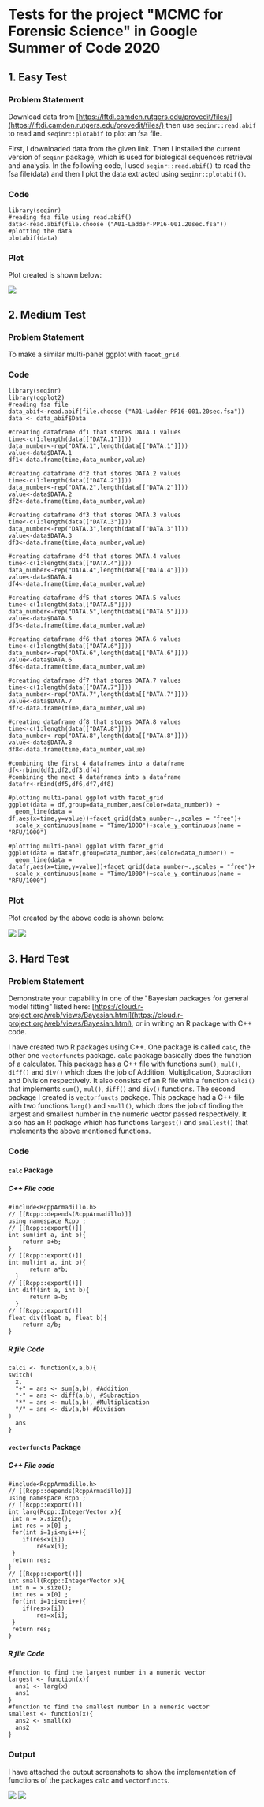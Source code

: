 # Tests for the project "MCMC for Forensic Science" in Google Summer of Code 2020

## 1. Easy Test

### Problem Statement

Download data from [https://lftdi.camden.rutgers.edu/provedit/files/](https://lftdi.camden.rutgers.edu/provedit/files/) then use `seqinr::read.abif` to read and `seqinr::plotabif` to plot an fsa file.

First, I downloaded data from the given link. Then I installed the current version of `seqinr` package, which is used for biological sequences retrieval and analysis. In the following code, I used `seqinr::read.abif()` to read the fsa file(data) and then I plot the data extracted using `seqinr::plotabif()`.

### Code

```
library(seqinr)
#reading fsa file using read.abif()
data<-read.abif(file.choose ("A01-Ladder-PP16-001.20sec.fsa"))
#plotting the data
plotabif(data)
```
### Plot

Plot created is shown below:

![](Easy_Test/easytest_output.png)

## 2. Medium Test

### Problem Statement

To make a similar multi-panel ggplot with `facet_grid`.

### Code

```
library(seqinr)
library(ggplot2)
#reading fsa file
data_abif<-read.abif(file.choose ("A01-Ladder-PP16-001.20sec.fsa"))
data <- data_abif$Data

#creating dataframe df1 that stores DATA.1 values
time<-c(1:length(data[["DATA.1"]]))
data_number<-rep("DATA.1",length(data[["DATA.1"]]))
value<-data$DATA.1
df1<-data.frame(time,data_number,value)

#creating dataframe df2 that stores DATA.2 values
time<-c(1:length(data[["DATA.2"]]))
data_number<-rep("DATA.2",length(data[["DATA.2"]]))
value<-data$DATA.2
df2<-data.frame(time,data_number,value)

#creating dataframe df3 that stores DATA.3 values
time<-c(1:length(data[["DATA.3"]]))
data_number<-rep("DATA.3",length(data[["DATA.3"]]))
value<-data$DATA.3
df3<-data.frame(time,data_number,value)

#creating dataframe df4 that stores DATA.4 values
time<-c(1:length(data[["DATA.4"]]))
data_number<-rep("DATA.4",length(data[["DATA.4"]]))
value<-data$DATA.4
df4<-data.frame(time,data_number,value)

#creating dataframe df5 that stores DATA.5 values
time<-c(1:length(data[["DATA.5"]]))
data_number<-rep("DATA.5",length(data[["DATA.5"]]))
value<-data$DATA.5
df5<-data.frame(time,data_number,value)

#creating dataframe df6 that stores DATA.6 values
time<-c(1:length(data[["DATA.6"]]))
data_number<-rep("DATA.6",length(data[["DATA.6"]]))
value<-data$DATA.6
df6<-data.frame(time,data_number,value)

#creating dataframe df7 that stores DATA.7 values
time<-c(1:length(data[["DATA.7"]]))
data_number<-rep("DATA.7",length(data[["DATA.7"]]))
value<-data$DATA.7
df7<-data.frame(time,data_number,value)

#creating dataframe df8 that stores DATA.8 values
time<-c(1:length(data[["DATA.8"]]))
data_number<-rep("DATA.8",length(data[["DATA.8"]]))
value<-data$DATA.8
df8<-data.frame(time,data_number,value)

#combining the first 4 dataframes into a dataframe
df<-rbind(df1,df2,df3,df4)
#combining the next 4 dataframes into a dataframe
datafr<-rbind(df5,df6,df7,df8)

#plotting multi-panel ggplot with facet_grid
ggplot(data = df,group=data_number,aes(color=data_number)) +
  geom_line(data = df,aes(x=time,y=value))+facet_grid(data_number~.,scales = "free")+
  scale_x_continuous(name = "Time/1000")+scale_y_continuous(name = "RFU/1000")

#plotting multi-panel ggplot with facet_grid
ggplot(data = datafr,group=data_number,aes(color=data_number)) +
  geom_line(data = datafr,aes(x=time,y=value))+facet_grid(data_number~.,scales = "free")+
  scale_x_continuous(name = "Time/1000")+scale_y_continuous(name = "RFU/1000")
```
### Plot

Plot created by the above code is shown below:

![](Medium_Test/Output_plots/mediumtest_output01.png)
![](Medium_Test/Output_plots/mediumtest_output02.png)

## 3. Hard Test

### Problem Statement

Demonstrate your capability in one of the "Bayesian packages for general model fitting" listed here: [https://cloud.r-project.org/web/views/Bayesian.html](https://cloud.r-project.org/web/views/Bayesian.html), or in writing an R package with C++ code.

I have created two R packages using C++. One package is called `calc`, the other one `vectorfuncts` package. `calc` package basically does the function of a calculator. This package has a C++ file with functions `sum()`, `mul()`, `diff()` and `div()` which does the job of Addition, Multiplication, Subraction and Division respectively. It also consists of an R file with a function `calci()` that implements `sum()`, `mul()`, `diff()` and `div()` functions.
The second package I created is `vectorfuncts` package. This package had a C++ file with two functions `larg()` and `small()`, which does the job of finding the largest and smallest number in the numeric vector passed respectively. It also has an R package which has functions `largest()` and `smallest()` that implements the above mentioned functions.

### Code

#### `calc` Package

##### C++ File code
```
#include<RcppArmadillo.h>
// [[Rcpp::depends(RcppArmadillo)]]
using namespace Rcpp ;
// [[Rcpp::export()]]
int sum(int a, int b){
    return a+b;
}
// [[Rcpp::export()]] 
int mul(int a, int b){
      return a*b;
  }
// [[Rcpp::export()]]
int diff(int a, int b){
      return a-b;
  }
// [[Rcpp::export()]]
float div(float a, float b){
    return a/b;
}
```
##### R file Code
```
calci <- function(x,a,b){
switch(
  x,
  "+" = ans <- sum(a,b), #Addition
  "-" = ans <- diff(a,b), #Subraction
  "*" = ans <- mul(a,b), #Multiplication
  "/" = ans <- div(a,b) #Division
)
  ans
}
```

#### `vectorfuncts` Package

##### C++ File code
```
#include<RcppArmadillo.h>
// [[Rcpp::depends(RcppArmadillo)]]
using namespace Rcpp ;
// [[Rcpp::export()]]
int larg(Rcpp::IntegerVector x){
 int n = x.size();
 int res = x[0] ;
 for(int i=1;i<n;i++){
    if(res<x[i])
        res=x[i];
 }
 return res;
}
// [[Rcpp::export()]]
int small(Rcpp::IntegerVector x){
 int n = x.size();
 int res = x[0] ;
 for(int i=1;i<n;i++){
    if(res>x[i])    
        res=x[i];
 }
 return res;
}
```
##### R file Code
```
#function to find the largest number in a numeric vector
largest <- function(x){
  ans1 <- larg(x)
  ans1
}
#function to find the smallest number in a numeric vector
smallest <- function(x){
  ans2 <- small(x)
  ans2
}
```
### Output

I have attached the output screenshots to show the implementation of functions of the packages `calc` and `vectorfuncts`.

![](Hard_Test/Output/package_calc_output.png)
![](Hard_Test/Output/package_vectorfuncts_output.png)

